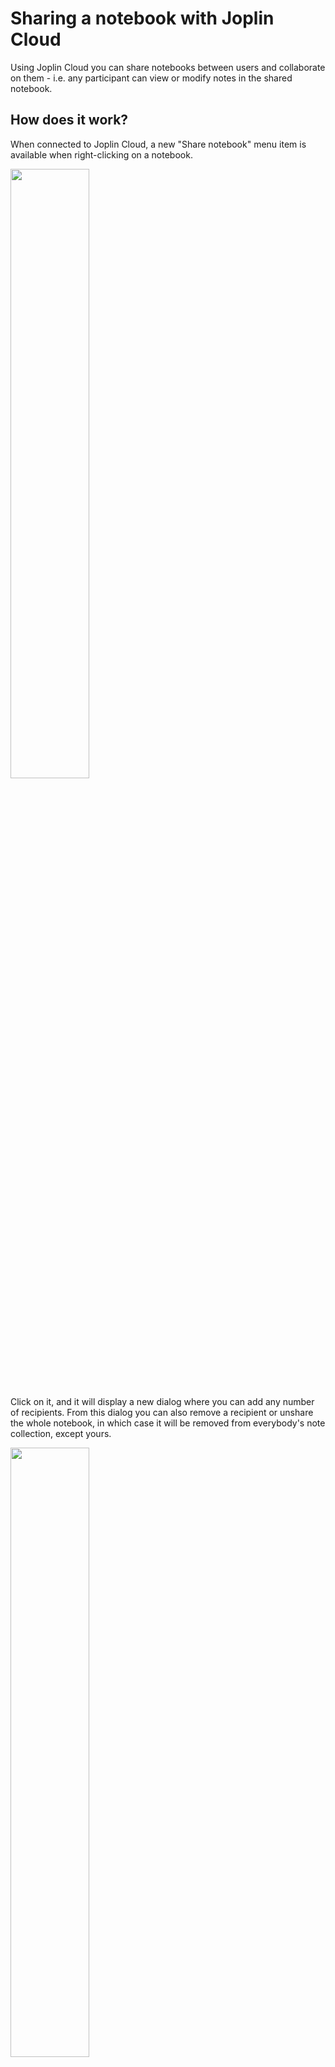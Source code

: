 # Sharing a notebook with Joplin Cloud

Using Joplin Cloud you can share notebooks between users and collaborate on them - i.e. any participant can view or modify notes in the shared notebook.

## How does it work?

When connected to Joplin Cloud, a new "Share notebook" menu item is available when right-clicking on a notebook.

<img src="https://raw.githubusercontent.com/laurent22/joplin/dev/Assets/WebsiteAssets/images/share_notebook/Sidebar.png" width="50%"/>

Click on it, and it will display a new dialog where you can add any number of recipients. From this dialog you can also remove a recipient or unshare the whole notebook, in which case it will be removed from everybody's note collection, except yours.

<img src="https://raw.githubusercontent.com/laurent22/joplin/dev/Assets/WebsiteAssets/images/share_notebook/Dialog.png" width="50%"/>

Once this is done, the recipient(s) will receive a notification in Joplin the next time they synchronise their data:

<img src="https://raw.githubusercontent.com/laurent22/joplin/dev/Assets/WebsiteAssets/images/share_notebook/Notification.png" width="75%"/>

Then, finally, once the invitation is accepted, Joplin will download all the shared notebooks and notes. A shared notebook is denoted by the usual Share icon. Now the invited user can read or modify the shared notes, add attachments, etc. and the changes will be visible to everyone with access to the notebook.

<img src="https://raw.githubusercontent.com/laurent22/joplin/dev/Assets/WebsiteAssets/images/share_notebook/SidebarShared.png" width="50%"/>

## FAQ

### What's the availability of the notebook sharing feature?

The notebook sharing feature is available on Joplin Cloud.

On desktop, you can share notebooks and of course view or modify any notebook that has been shared with you.

On mobile and CLI, you cannot currently share notebooks, but you can view or modify any notebook that has been shared with you.

### If I share a notebook with someone, what access do they have?

Currently they have full access to the data, including reading, writing and deleting notebooks or notes. In a future version, access control might be implemented. For example, to only give read-only access to the shared notebook.

### What can actually be shared?

All the sub-notebooks, notes and resources within the shared notebook are shared.

### Does it work with End-To-End-Encryption?

Yes and no. It is possible to use the share notebook feature even with E2EE enabled, however any shared notebook or note will not be encrypted, otherwise you would have had to give your master key password to the people you share with, which you'd probably not want to do.

In a future version, this might be supported. For example by automatically creating a new master key for the shared notebook. You would then provide the recipients with that master key password.

### What can it be used for?

Some ideas:

* Plan a trip with friends or within a small organisation. For example, the notes could contain the maps, hotel and flight reservations, etc. or any document or note relevant to the trip. And all participants would have access to them.

* Work on a project with colleagues. Everybody can access various work-related documents, add to them, modify them, etc. That could serve as a knowledge base for a project.

* Another possible use, which has been requested many times, is to support multiple profiles. You could create a main profile that have access to all notes, and in there create a Work and Personal notebook. Then you would create a separate account for work. You can then share your Work notebook with that other account. That way the work account will only have access to the Work notebooks. You can use this technique in various ways to split your notebooks between multiple accounts and ensure strict separation between datasets.